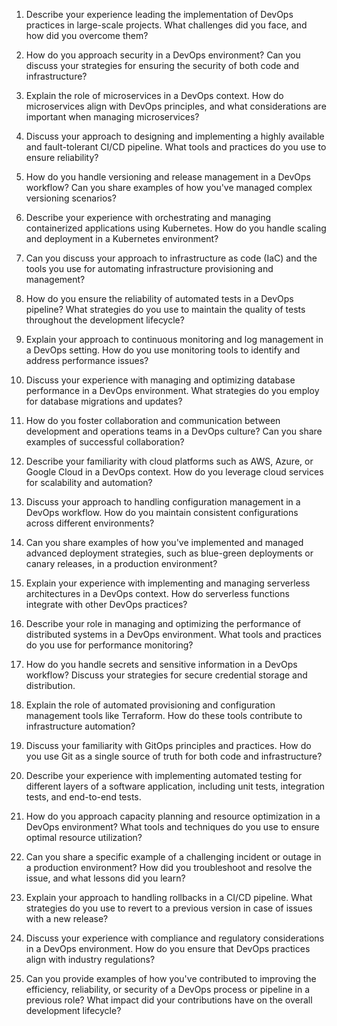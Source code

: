 1. Describe your experience leading the implementation of DevOps practices in large-scale projects. What challenges did you face, and how did you overcome them?

2. How do you approach security in a DevOps environment? Can you discuss your strategies for ensuring the security of both code and infrastructure?

3. Explain the role of microservices in a DevOps context. How do microservices align with DevOps principles, and what considerations are important when managing microservices?

4. Discuss your approach to designing and implementing a highly available and fault-tolerant CI/CD pipeline. What tools and practices do you use to ensure reliability?

5. How do you handle versioning and release management in a DevOps workflow? Can you share examples of how you've managed complex versioning scenarios?

6. Describe your experience with orchestrating and managing containerized applications using Kubernetes. How do you handle scaling and deployment in a Kubernetes environment?

7. Can you discuss your approach to infrastructure as code (IaC) and the tools you use for automating infrastructure provisioning and management?

8. How do you ensure the reliability of automated tests in a DevOps pipeline? What strategies do you use to maintain the quality of tests throughout the development lifecycle?

9. Explain your approach to continuous monitoring and log management in a DevOps setting. How do you use monitoring tools to identify and address performance issues?

10. Discuss your experience with managing and optimizing database performance in a DevOps environment. What strategies do you employ for database migrations and updates?

11. How do you foster collaboration and communication between development and operations teams in a DevOps culture? Can you share examples of successful collaboration?

12. Describe your familiarity with cloud platforms such as AWS, Azure, or Google Cloud in a DevOps context. How do you leverage cloud services for scalability and automation?

13. Discuss your approach to handling configuration management in a DevOps workflow. How do you maintain consistent configurations across different environments?

14. Can you share examples of how you've implemented and managed advanced deployment strategies, such as blue-green deployments or canary releases, in a production environment?

15. Explain your experience with implementing and managing serverless architectures in a DevOps context. How do serverless functions integrate with other DevOps practices?

16. Describe your role in managing and optimizing the performance of distributed systems in a DevOps environment. What tools and practices do you use for performance monitoring?

17. How do you handle secrets and sensitive information in a DevOps workflow? Discuss your strategies for secure credential storage and distribution.

18. Explain the role of automated provisioning and configuration management tools like Terraform. How do these tools contribute to infrastructure automation?

19. Discuss your familiarity with GitOps principles and practices. How do you use Git as a single source of truth for both code and infrastructure?

20. Describe your experience with implementing automated testing for different layers of a software application, including unit tests, integration tests, and end-to-end tests.

21. How do you approach capacity planning and resource optimization in a DevOps environment? What tools and techniques do you use to ensure optimal resource utilization?

22. Can you share a specific example of a challenging incident or outage in a production environment? How did you troubleshoot and resolve the issue, and what lessons did you learn?

23. Explain your approach to handling rollbacks in a CI/CD pipeline. What strategies do you use to revert to a previous version in case of issues with a new release?

24. Discuss your experience with compliance and regulatory considerations in a DevOps environment. How do you ensure that DevOps practices align with industry regulations?

25. Can you provide examples of how you've contributed to improving the efficiency, reliability, or security of a DevOps process or pipeline in a previous role? What impact did your contributions have on the overall development lifecycle?